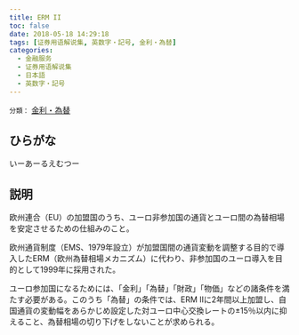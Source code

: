 ```yaml
---
title: ERM II
toc: false
date: 2018-05-18 14:29:18
tags: [证券用语解说集, 英数字・記号, 金利・為替]
categories:
  - 金融服务
  - 证券用语解说集
  - 日本語
  - 英数字・記号
---
```


`分類：` [金利・為替](/tags/金利・為替/)

## ひらがな

いーあーるえむつー

## 説明

欧州連合（EU）の加盟国のうち、ユーロ非参加国の通貨とユーロ間の為替相場を安定させるための仕組みのこと。

欧州通貨制度（EMS、1979年設立）が加盟国間の通貨変動を調整する目的で導入したERM（欧州為替相場メカニズム）に代わり、非参加国のユーロ導入を目的として1999年に採用された。

ユーロ参加国になるためには、「金利」「為替」「財政」「物価」などの諸条件を満たす必要がある。このうち「為替」の条件では、ERM IIに2年間以上加盟し、自国通貨の変動幅をあらかじめ設定した対ユーロ中心交換レートの±15％以内に抑えること、為替相場の切り下げをしないことが求められる。
